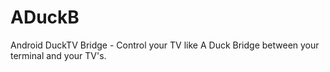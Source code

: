 # ADuckB
Android DuckTV Bridge - Control your TV like A Duck Bridge between your terminal and your TV's.
